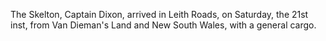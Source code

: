   The Skelton, Captain Dixon, arrived in Leith Roads, on Saturday, the 21st inst, from Van Dieman's Land and New South Wales, with a general cargo.  